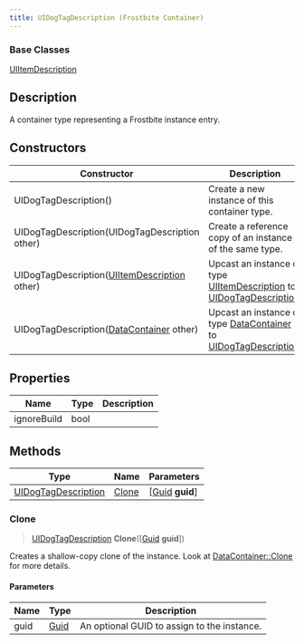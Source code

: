 ```yaml
---
title: UIDogTagDescription (Frostbite Container)
---
```

### Base Classes

[UIItemDescription](UIItemDescription)

## Description

A container type representing a Frostbite instance entry.

## Constructors

| Constructor                                                                    | Description                                                                                                                   |
| ------------------------------------------------------------------------------ | ----------------------------------------------------------------------------------------------------------------------------- |
| UIDogTagDescription()                                                          | Create a new instance of this container type.                                                                                 |
| UIDogTagDescription(UIDogTagDescription other)                                 | Create a reference copy of an instance of the same type.                                                                      |
| UIDogTagDescription([UIItemDescription](UIItemDescription) other)              | Upcast an instance of type [UIItemDescription](UIItemDescription) to [UIDogTagDescription](UIDogTagDescription).              |
| UIDogTagDescription([DataContainer](/vext/ref/cls/shr/datacontainer) other) | Upcast an instance of type [DataContainer](/vext/ref/cls/shr/datacontainer) to [UIDogTagDescription](UIDogTagDescription). |

## Properties

| Name        | Type | Description |
| ----------- | ---- | ----------- |
| ignoreBuild | bool |             |

## Methods

| Type                                       | Name            | Parameters                                     |
| ------------------------------------------ | --------------- | ---------------------------------------------- |
| [UIDogTagDescription](UIDogTagDescription) | [Clone](#clone) | \[[Guid](/vext/ref/cls/shr/guid) **guid**\] |

### Clone

> [UIDogTagDescription](UIDogTagDescription) **Clone**(\[[Guid](/vext/ref/cls/shr/guid) **guid**\])

Creates a shallow-copy clone of the instance. Look at [DataContainer::Clone](/vext/ref/cls/shr/datacontainer#clone) for more details.

#### Parameters

| Name | Type         | Description                                 |
| ---- | ------------ | ------------------------------------------- |
| guid | [Guid](Guid) | An optional GUID to assign to the instance. |
